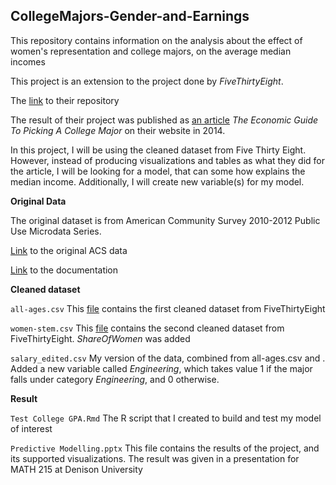 ## CollegeMajors-Gender-and-Earnings

This repository contains information on the analysis about the effect of women's representation and college majors, on the average median incomes

This project is an extension to the project done by *FiveThirtyEight*. 

The [link](https://github.com/fivethirtyeight/data/tree/master/college-majors) to their repository

The result of their project was published as [an article](https://fivethirtyeight.com/features/the-economic-guide-to-picking-a-college-major/) *The Economic Guide To Picking A College Major* on their website in 2014. 

In this project, I will be using the cleaned dataset from Five Thirty Eight. However, instead of producing visualizations and tables as what they did for the article, I will be looking for a model, that can some how explains the median income. Additionally, I will create new variable(s) for my model.

**Original Data**

The original dataset is from American Community Survey 2010-2012 Public Use Microdata Series.

[Link](http://www.census.gov/programs-surveys/acs/data/pums.html) to the original ACS data

[Link](http://www.census.gov/programs-surveys/acs/technical-documentation/pums.html) to the documentation

**Cleaned dataset**

`all-ages.csv`
This [file](https://github.com/fivethirtyeight/data/blob/master/college-majors/all-ages.csv) contains the first cleaned dataset from FiveThirtyEight

`women-stem.csv`
This [file](https://github.com/fivethirtyeight/data/blob/master/college-majors/women-stem.csv) contains the second cleaned dataset from FiveThirtyEight. *ShareOfWomen* was added


`salary_edited.csv` My version of the data, combined from all-ages.csv and  . Added a new variable called *Engineering*, which takes value 1 if the major falls under category *Engineering*, and 0 otherwise.

**Result**

`Test College GPA.Rmd` The R script that I created to build and test my model of interest

`Predictive Modelling.pptx` This file contains the results of the project, and its supported visualizations. The result was given in a presentation for MATH 215 at Denison University
